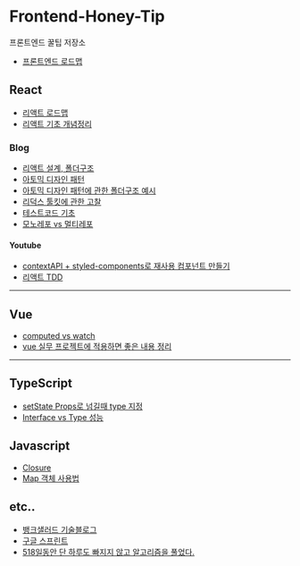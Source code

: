 # Frontend-Honey-Tip
프론트엔드 꿀팁 저장소
- [프론트엔드 로드맵](https://roadmap.sh/frontend)

## React
- [리액트 로드맵](https://roadmap.sh/react)
- [리액트 기초 개념정리](https://jess2.xyz/react/react-tip-0/)

### Blog
- [리액트 설계, 폴더구조](https://www.stevy.dev/react-design-guide/)
- [아토믹 디자인 패턴](https://ui.toast.com/weekly-pick/ko_20200213)
- [아토믹 디자인 패턴에 관한 폴더구조 예시](https://velog.io/@holim0/React-Design-Pattern)
- [리덕스 툴킷에 관한 고찰](http://blog.hwahae.co.kr/all/tech/tech-tech/6946/)
- [테스트코드 기초](https://medium.com/wantedjobs/%ED%94%84%EB%A1%A0%ED%8A%B8%EC%97%94%EB%93%9C-%ED%85%8C%EC%8A%A4%ED%8A%B8%EC%9D%98-%EB%AA%A8%EB%93%A0-%EA%B2%83-48912486f72d)
- [모노레포 vs 멀티레포](https://d2.naver.com/helloworld/0923884)

#### Youtube
- [contextAPI + styled-components로 재사용 컴포넌트 만들기](https://www.youtube.com/watch?v=5RhCxzmp2yw&t=362s&ab_channel=%EA%B0%9C%EB%B0%9C%ED%99%94%EB%9D%BC%EB%A6%ACHwarang)
- [리액트 TDD](https://www.youtube.com/watch?v=L1dtkLeIz-M&t=137s&ab_channel=FEConfKorea)



<hr>

## Vue

- [computed vs watch](https://velog.io/@jinsu6688/vuejs-computed)
- [vue 실무 프로젝트에 적용하면 좋은 내용 정리](https://jess2.xyz/vue/vue-tip/)



<hr>

## TypeScript

- [setState Props로 넘길때 type 지정](https://jemerald.tistory.com/127)
- [Interface vs Type 성능](https://bny9164.tistory.com/48)


## Javascript

- [Closure](https://hanamon.kr/javascript-%ED%81%B4%EB%A1%9C%EC%A0%80/)
- [Map 객체 사용법](https://wooncloud.tistory.com/104)


## etc..

- [뱅크샐러드 기술블로그](https://blog.banksalad.com/)
- [구글 스프린트](https://brunch.co.kr/@brunchjwshim/90)
- [518일동안 단 하루도 빠지지 않고 알고리즘을 풀었다.](https://kwiki.devserum.com/ko/articles/tech-articles/2021-05-31-518-consecutive-days-algorithm-challenge?fbclid=IwAR1zkm33drSs3udsogwwOKHgMDkK0T_PVOe-SB2V6r5O0Vv0C63UOtYtj6c)
